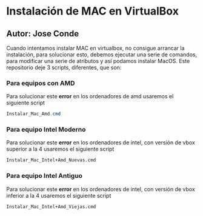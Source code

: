 # Instalación de MAC en VirtualBox
## Autor: Jose Conde 

Cuando intentamos instalar MAC en virtualbox, no consigue arrancar la instalación, para solucionar esto, debemos ejecutar una serie de comandos, para modificar
una serie de atributos y así podamos instalar MacOS. Este repositorio deje 3 scripts, diferentes, que son: 

### Para equipos con AMD
Para solucionar este **error** en los ordenadores de amd usaremos el siguiente script
```PowerShell
Instalar_Mac_Amd.cmd
```

### Para equipo Intel Moderno
Para solucionar este **error** en los ordenadores de intel, con versión de vbox superior a la 4 usaremos el siguiente script
```cmd
Instalar_Mac_Intel+Amd_Nuevas.cmd
```
### Para equipo Intel Antiguo
Para solucionar este **error** en los ordenadores de intel, con versión de vbox inferior a la 4 usaremos el siguiente script
```cmd
Instalar_Mac_Intel+Amd_Viejas.cmd
```

